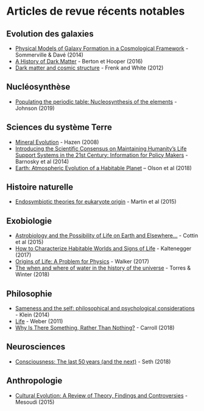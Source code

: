 # Articles de revue récents notables

## Evolution des galaxies

- [Physical Models of Galaxy Formation in a Cosmological Framework](https://arxiv.org/abs/1412.2712) - Sommerville & Davé (2014)
- [A History of Dark Matter](https://arxiv.org/pdf/1605.04909.pdf) - Berton et Hooper (2016)
- [Dark matter and cosmic structure](https://arxiv.org/abs/1210.0544) - Frenk and White (2012)

## Nucléosynthèse

- [Populating the periodic table: Nucleosynthesis of the elements](https://science.sciencemag.org/content/363/6426/474) - Johnson (2019)

## Sciences du système Terre

- [Mineral Evolution](https://hazen.carnegiescience.edu/sites/hazen.gl.ciw.edu/files/242-Hazen-AmMin-2008.pdf) - Hazen (2008)
- [Introducing the Scientific Consensus on Maintaining Humanity’s Life Support Systems in the 21st Century: Information for Policy Makers](https://journals.sagepub.com/doi/abs/10.1177/2053019613516290) - Barnosky et al (2014)
- [Earth: Atmospheric Evolution of a Habitable Planet](https://arxiv.org/ftp/arxiv/papers/1803/1803.05967.pdf) – Olson et al (2018)

## Histoire naturelle

- [Endosymbiotic theories for eukaryote origin](https://royalsocietypublishing.org/doi/full/10.1098/rstb.2014.0330#d3e446) - Martin et al (2015)

## Exobiologie
- [Astrobiology and the Possibility of Life on Earth and Elsewhere…](https://link.springer.com/article/10.1007/s11214-015-0196-1) - Cottin et al (2015)
- [How to Characterize Habitable Worlds and Signs of Life](https://www.annualreviews.org/doi/abs/10.1146/annurev-astro-082214-122238) - Kaltenegger (2017)
- [Origins of Life: A Problem for Physics](https://arxiv.org/abs/1705.08073) - Walker (2017)
- [The when and where of water in the history of the universe](https://arxiv.org/pdf/1803.01452.pdf) - Torres & Winter (2018)

## Philosophie

- [Sameness and the self: philosophical and psychological considerations](https://www.frontiersin.org/articles/10.3389/fpsyg.2014.00029/full) - Klein (2014)
- [Life](https://plato.stanford.edu/entries/life/) - Weber (2011)
- [Why Is There Something, Rather Than Nothing?](https://arxiv.org/abs/1802.02231) - Carroll (2018)

## Neurosciences

- [Consciousness: The last 50 years (and the next)](https://journals.sagepub.com/doi/full/10.1177/2398212818816019) - Seth (2018)

## Anthropologie

- [Cultural Evolution: A Review of Theory, Findings and Controversies](https://static1.squarespace.com/static/5796624746c3c4b7ae13b2b2/t/57a1ebc0e58c6213276dc287/1470229441814/Mesoudi_EvolBiol_2015.pdf) - Mesoudi (2015)
